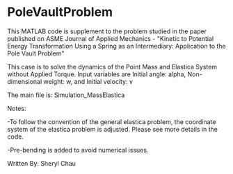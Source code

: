 # PoleVaultProblem

This MATLAB code is supplement to the problem studied in the paper published on ASME Journal of Applied Mechanics - 
"Kinetic to Potential Energy Transformation Using a Spring as an Intermediary: Application to the Pole Vault Problem"

This case is to solve the dynamics of the Point Mass and Elastica System without Applied Torque. Input variables are Initial angle: alpha, Non-dimensional weight: w, and Initial velocity: v


The main file is: Simulation_MassElastica

Notes:

-To follow the convention of the general elastica problem, the coordinate system of the elastica problem is adjusted. Please see more details in the code.

-Pre-bending is added to avoid numerical issues.

Written By: Sheryl Chau
